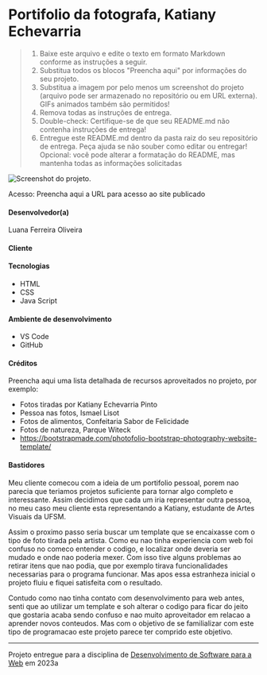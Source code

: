 # Portifolio da fotografa, Katiany Echevarria

> 1. Baixe este arquivo e edite o texto em formato Markdown conforme as instruções a seguir.
> 2. Substitua todos os blocos "Preencha aqui" por informações do seu projeto. 
> 3. Substitua a imagem por pelo menos um screenshot do projeto (arquivo pode ser armazenado no repositório ou em URL externa). GIFs animados também são permitidos!
> 4. Remova todas as instruções de entrega.
> 5. Double-check: Certifique-se de que seu README.md não contenha instruções de entrega!
> 6. Entregue este README.md dentro da pasta raiz do seu repositório de entrega. Peça ajuda se não souber como editar ou entregar!
> Opcional: você pode alterar a formatação do README, mas mantenha todas as informações solicitadas

![Screenshot do projeto](assets/img/printTelaInicial.png).

Acesso: Preencha aqui a URL para acesso ao site publicado


#### Desenvolvedor(a)
Luana Ferreira Oliveira

#### Cliente


#### Tecnologias

- HTML
- CSS
- Java Script

#### Ambiente de desenvolvimento

- VS Code
- GitHub

#### Créditos

Preencha aqui uma lista detalhada de recursos aproveitados no projeto, por exemplo:
- Fotos tiradas por Katiany Echevarria Pinto
- Pessoa nas fotos, Ismael Lisot
- Fotos de alimentos, Confeitaria Sabor de Felicidade
- Fotos de natureza, Parque Witeck
- https://bootstrapmade.com/photofolio-bootstrap-photography-website-template/


#### Bastidores

Meu cliente comecou com a ideia de um portifolio pessoal, porem nao parecia que teriamos projetos suficiente para tornar algo completo e interessante. Assim decidimos que cada um iria representar outra pessoa, no meu caso meu cliente esta representando a Katiany, estudante de Artes Visuais da UFSM.

Assim o proximo passo seria buscar um template que se encaixasse com o tipo de foto tirada pela artista. Como eu nao tinha experiencia com web foi confuso no comeco entender o codigo, e localizar onde deveria ser mudado e onde nao poderia mexer.
Com isso tive alguns problemas ao retirar itens que nao podia, que por exemplo tirava funcionalidades necessarias para o programa funcionar. Mas apos essa estranheza inicial o projeto fluiu e fiquei satisfeita com o resultado.

Contudo como nao tinha contato com desenvolvimento para web antes, senti que ao utilizar um template e soh alterar o codigo para ficar do jeito que gostaria acaba sendo confuso e nao muito aproveitador em relacao a aprender novos conteudos. Mas com o objetivo de se familializar com este tipo de programacao este projeto parece ter comprido este objetivo.


---
Projeto entregue para a disciplina de [Desenvolvimento de Software para a Web](http://github.com/andreainfufsm/elc1090-2023a) em 2023a
